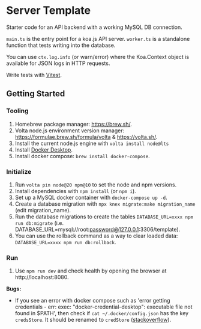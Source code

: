 # Server Template

Starter code for an API backend with a working MySQL DB connection.

`main.ts` is the entry point for a koa.js API server.
`worker.ts` is a standalone function that tests writing into the database.

You can use `ctx.log.info` (or warn/error) where the Koa.Context object is available for JSON logs in HTTP requests.

Write tests with [Vitest](https://vitest.dev/).

## Getting Started

### Tooling

1. Homebrew package manager: https://brew.sh/.
1. Volta node.js environment version manager: https://formulae.brew.sh/formula/volta & https://volta.sh/.
1. Install the current node.js engine with `volta install node@lts`
1. Install [Docker Desktop](https://www.docker.com/products/docker-desktop/).
1. Install docker compose: `brew install docker-compose`.

### Initialize

1. Run `volta pin node@20 npm@10` to set the node and npm versions.
1. Install dependencies with `npm install` (or `npm i`).
1. Set up a MySQL docker container with `docker-compose up -d`.
1. Create a database migration with `npx knex migrate:make migration_name` (edit migration_name).
1. Run the database migrations to create the tables `DATABASE_URL=xxxx npm run db:migrate` (i.e. DATABASE_URL=mysql://root:password@127.0.0.1:3306/template).
1. You can use the rollback command as a way to clear loaded data: `DATABASE_URL=xxxx npm run db:rollback`.

### Run

1. Use `npm run dev` and check health by opening the browser at http://localhost:8080.

**Bugs:**

- If you see an error with docker compose such as 'error getting credentials - err: exec: "docker-credential-desktop": executable file not found in $PATH', then check if `cat ~/.docker/config.json` has the key `credsStore`. It should be renamed to `credStore` ([stackoverflow](https://stackoverflow.com/questions/67642620/docker-credential-desktop-not-installed-or-not-available-in-path)).
